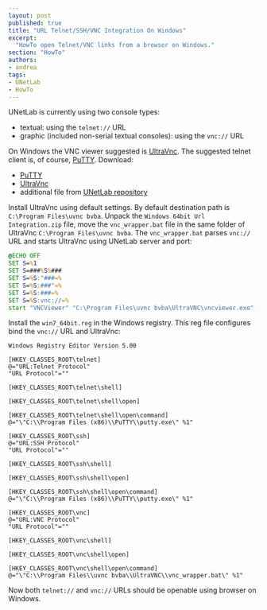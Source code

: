 ```yaml
---
layout: post
published: true
title: "URL Telnet/SSH/VNC Integration On Windows"
excerpt:
  "HowTo open Telnet/VNC links from a browser on Windows."
section: "HowTo"
authors:
- andrea
tags:
- UNetLab
- HowTo
---
```

UNetLab is currently using two console types:

* textual: using the `telnet://` URL
* graphic (included non-serial textual consoles): using the `vnc://` URL

On Windows the VNC viewer suggested is [UltraVnc](http://www.uvnc.com/downloads.html "UltraVnc"). The suggested telnet client is, of course, [PuTTY](http://www.chiark.greenend.org.uk/~sgtatham/putty/download.html "PuTTY"). Download:

* [PuTTY](http://www.chiark.greenend.org.uk/~sgtatham/putty/download.html "PuTTY")
* [UltraVnc](http://www.uvnc.com/downloads.html "UltraVnc")
* additional file from [UNetLab repository](http://public.routereflector.com/unetlab/Windows%2064bit%20Url%20Integration.zip "Windows 64bit Url Integration")

Install UltraVnc using default settings. By default destination path is `C:\Program Files\uvnc bvba`.
Unpack the `Windows 64bit Url Integration.zip` file, move the `vnc_wrapper.bat` file in the same folder of UltraVnc `C:\Program Files\uvnc bvba`.
The `vnc_wrapper.bat` parses `vnc://` URL and starts UltraVnc using UNetLab server and port:

~~~ bat
@ECHO OFF
SET S=%1
SET S=###%S%###
SET S=%S:"###=%
SET S=%S:###"=%
SET S=%S:###=%
SET S=%S:vnc://=%
start "VNCViewer" "C:\Program Files\uvnc bvba\UltraVNC\vncviewer.exe" -connect %S% -disableclipboard -shared
~~~

Install the `win7_64bit.reg` in the Windows registry. This reg file configures bind the `vnc://` URL and UltraVnc:

~~~ reg
Windows Registry Editor Version 5.00

[HKEY_CLASSES_ROOT\telnet]
@="URL:Telnet Protocol"
"URL Protocol"=""

[HKEY_CLASSES_ROOT\telnet\shell]

[HKEY_CLASSES_ROOT\telnet\shell\open]

[HKEY_CLASSES_ROOT\telnet\shell\open\command]
@="\"C:\\Program Files (x86)\\PuTTY\\putty.exe\" %1"

[HKEY_CLASSES_ROOT\ssh]
@="URL:SSH Protocol"
"URL Protocol"=""

[HKEY_CLASSES_ROOT\ssh\shell]

[HKEY_CLASSES_ROOT\ssh\shell\open]

[HKEY_CLASSES_ROOT\ssh\shell\open\command]
@="\"C:\\Program Files (x86)\\PuTTY\\putty.exe\" %1"

[HKEY_CLASSES_ROOT\vnc]
@="URL:VNC Protocol"
"URL Protocol"=""

[HKEY_CLASSES_ROOT\vnc\shell]

[HKEY_CLASSES_ROOT\vnc\shell\open]

[HKEY_CLASSES_ROOT\vnc\shell\open\command]
@="\"C:\\Program Files\\uvnc bvba\\UltraVNC\\vnc_wrapper.bat\" %1"
~~~

Now both `telnet://` and `vnc://` URLs should be openable using browser on Windows.
